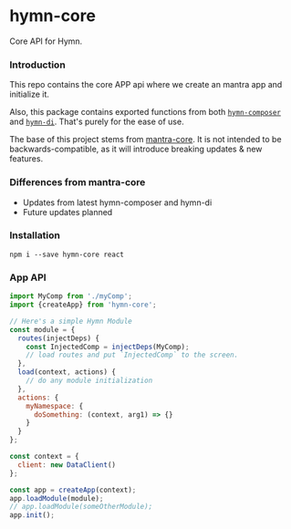 # hymn-core

Core API for Hymn.

### Introduction

This repo contains the core APP api where we create an mantra app and initialize it.

Also, this package contains exported functions from both [`hymn-composer`](https://github.com/markoshust/hymn-komposer) and [`hymn-di`](https://github.com/markoshust/hymn-di).
That's purely for the ease of use.

The base of this project stems from <a href="https://github.com/mantrajs/mantra-core">mantra-core</a>. It is not intended to be backwards-compatible, as it will introduce breaking updates & new features.

### Differences from mantra-core

* Updates from latest hymn-composer and hymn-di
* Future updates planned

### Installation

```
npm i --save hymn-core react
```

### App API

```js
import MyComp from './myComp';
import {createApp} from 'hymn-core';

// Here's a simple Hymn Module
const module = {
  routes(injectDeps) {
    const InjectedComp = injectDeps(MyComp);
    // load routes and put `InjectedComp` to the screen.
  },
  load(context, actions) {
    // do any module initialization
  },
  actions: {
    myNamespace: {
      doSomething: (context, arg1) => {}
    }
  }
};

const context = {
  client: new DataClient()
};

const app = createApp(context);
app.loadModule(module);
// app.loadModule(someOtherModule);
app.init();
```
